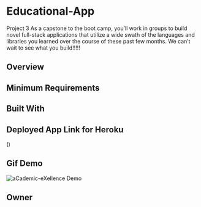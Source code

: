 # Educational-App

Project 3
As a capstone to the boot camp, you’ll work in groups to build novel full-stack applications that utilize a wide swath of the languages and libraries you learned over the course of these past few months. We can’t wait to see what you build!!!!!


## Overview
## Minimum Requirements
## Built With
## Deployed App Link for Heroku
()
## Gif Demo
![aCademic-eXellence Demo](demo/!.gif)
## Owner